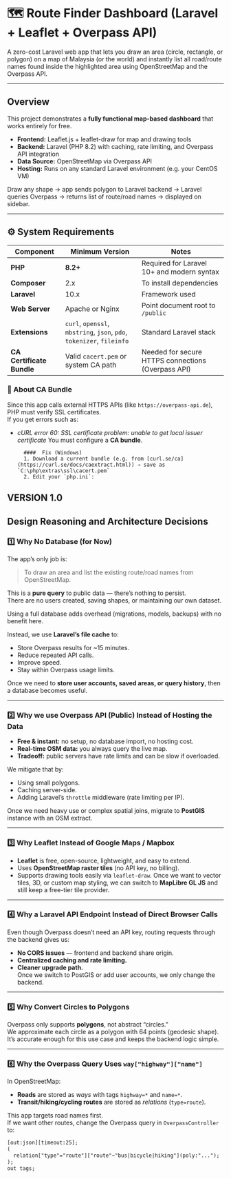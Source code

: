 # 🗺️ Route Finder Dashboard (Laravel + Leaflet + Overpass API)

A zero-cost Laravel web app that lets you draw an area (circle, rectangle, or polygon) on a map of Malaysia (or the world) and instantly list all road/route names found inside the highlighted area using OpenStreetMap and the Overpass API.

---

## Overview

This project demonstrates a **fully functional map-based dashboard** that works entirely for free.

- **Frontend:** Leaflet.js + leaflet-draw for map and drawing tools  
- **Backend:** Laravel (PHP 8.2) with caching, rate limiting, and Overpass API integration  
- **Data Source:** OpenStreetMap via Overpass API  
- **Hosting:** Runs on any standard Laravel environment (e.g. your CentOS VM)

Draw any shape → app sends polygon to Laravel backend → Laravel queries Overpass → returns list of route/road names → displayed on sidebar.

---

## ⚙️ System Requirements

| Component | Minimum Version | Notes |
|------------|----------------|-------|
| **PHP** | **8.2+** | Required for Laravel 10+ and modern syntax |
| **Composer** | 2.x | To install dependencies |
| **Laravel** | 10.x | Framework used |
| **Web Server** | Apache or Nginx | Point document root to `/public` |
| **Extensions** | `curl`, `openssl`, `mbstring`, `json`, `pdo`, `tokenizer`, `fileinfo` | Standard Laravel stack |
| **CA Certificate Bundle** | Valid `cacert.pem` or system CA path | Needed for secure HTTPS connections (Overpass API) |

### 🧩 About CA Bundle

Since this app calls external HTTPS APIs (like `https://overpass-api.de`), PHP must verify SSL certificates.  
If you get errors such as:

- *cURL error 60: SSL certificate problem: unable to get local issuer certificate*
        You must configure a **CA bundle**.
        
        ####  Fix (Windows)
        1. Download a current bundle (e.g. from [curl.se/ca](https://curl.se/docs/caextract.html)) → save as `C:\php\extras\ssl\cacert.pem`
        2. Edit your `php.ini`:

## VERSION 1.0
## Design Reasoning and Architecture Decisions

### 1️⃣ Why No Database (for Now)

The app’s only job is:
> To draw an area and list the existing route/road names from OpenStreetMap.

This is a **pure query** to public data — there’s nothing to persist.  
There are no users created, saving shapes, or maintaining our own dataset.

Using a full database adds overhead (migrations, models, backups) with no benefit here.

Instead, we use **Laravel’s file cache** to:
- Store Overpass results for ~15 minutes.
- Reduce repeated API calls.
- Improve speed.
- Stay within Overpass usage limits.

Once we need to **store user accounts, saved areas, or query history**, then a database becomes useful.

---

### 2️⃣ Why we use Overpass API (Public) Instead of Hosting the Data

- **Free & instant:** no setup, no database import, no hosting cost.
- **Real-time OSM data:** you always query the live map.
- **Tradeoff:** public servers have rate limits and can be slow if overloaded.

We mitigate that by:
- Using small polygons.
- Caching server-side.
- Adding Laravel’s `throttle` middleware (rate limiting per IP).

Once we need heavy use or complex spatial joins, migrate to **PostGIS** instance with an OSM extract.

---

### 3️⃣ Why Leaflet Instead of Google Maps / Mapbox

- **Leaflet** is free, open-source, lightweight, and easy to extend.  
- Uses **OpenStreetMap raster tiles** (no API key, no billing).  
- Supports drawing tools easily via `leaflet-draw`.
Once we want to vector tiles, 3D, or custom map styling, we can switch to **MapLibre GL JS** and still keep a free-tier tile provider.

---

### 4️⃣ Why a Laravel API Endpoint Instead of Direct Browser Calls

Even though Overpass doesn’t need an API key, routing requests through the backend gives us:

- **No CORS issues** — frontend and backend share origin.  
- **Centralized caching and rate limiting.**  
- **Cleaner upgrade path.**  
  Once we switch to PostGIS or add user accounts, we only change the backend.

---

### 5️⃣ Why Convert Circles to Polygons

Overpass only supports **polygons**, not abstract “circles.”  
We approximate each circle as a polygon with 64 points (geodesic shape).  
It’s accurate enough for this use case and keeps the backend logic simple.

---

### 6️⃣ Why the Overpass Query Uses `way["highway"]["name"]`

In OpenStreetMap:
- **Roads** are stored as *ways* with tags `highway=*` and `name=*`.
- **Transit/hiking/cycling routes** are stored as *relations* (`type=route`).

This app targets road names first.  
If we want other routes, change the Overpass query in `OverpassController` to:

```txt
[out:json][timeout:25];
(
  relation["type"="route"]["route"~"bus|bicycle|hiking"](poly:"...");
);
out tags;
